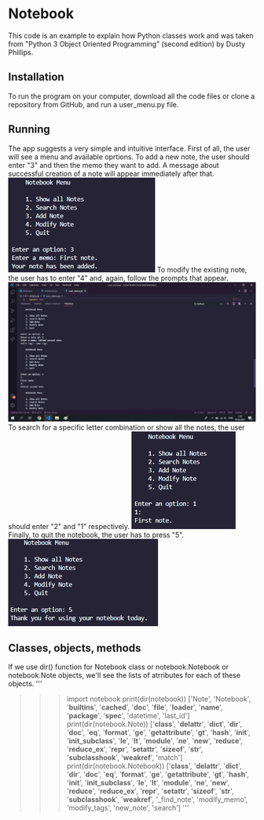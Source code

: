 # Notebook
This code is an example to explain how Python classes work and was taken from "Python 3 Object Oriented Programming" (second edition) by Dusty Phillips.

## Installation
To run the program on your computer, download all the code files or clone a repository from GitHub, and run a user_menu.py file.
## Running
The app suggests a very simple and intuitive interface. First of all, the user will see a menu and available oprtions. To add a new note, the user should enter "3" and then the memo they want to add. A message about successful creation of a note will appear immediately after that.  
![Starting work](starting.png?raw="text")
To modify the existing note, the user has to enter "4" and, again, follow the prompts that appear.
![Starting work](modify_note.png?raw="text")
To search for a specific letter combination or show all the notes, the user should enter "2" and "1" respectively.
![Starting work](show_notes.png?raw="text")
Finally, to quit the notebook, the user has to press "5". 
![Starting work](final.png?raw="text")
## Classes, objects, methods
If we use dir() function for Notebook class or notebook.Notebook or notebook.Note objects, we'll see the lists of atrributes for each of these objects.
'''
>>> import notebook
>>> print(dir(notebook))
['Note', 'Notebook', '__builtins__', '__cached__', '__doc__', '__file__', '__loader__', '__name__', '__package__', '__spec__', 'datetime', 'last_id']
>>> print(dir(notebook.Note))
['__class__', '__delattr__', '__dict__', '__dir__', '__doc__', '__eq__', '__format__', '__ge__', '__getattribute__', '__gt__', '__hash__', '__init__', '__init_subclass__', '__le__',
'__lt__', '__module__', '__ne__', '__new__', '__reduce__', '__reduce_ex__', '__repr__', '__setattr__', '__sizeof__', '__str__', '__subclasshook__', '__weakref__', 'match']
>>> print(dir(notebook.Notebook))
['__class__', '__delattr__', '__dict__', '__dir__', '__doc__', '__eq__', '__format__', '__ge__', '__getattribute__', '__gt__', '__hash__', '__init__', '__init_subclass__', '__le__',
'__lt__', '__module__', '__ne__', '__new__', '__reduce__', '__reduce_ex__', '__repr__', '__setattr__', '__sizeof__', '__str__', '__subclasshook__', '__weakref__', '_find_note', 'modify_memo', 'modify_tags', 'new_note', 'search']
'''
